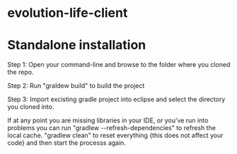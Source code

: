 # evolution-life-client

Standalone installation
==============================

Step 1: Open your command-line and browse to the folder where you cloned the repo.

Step 2: Run "graldew build" to build the project

Step 3: Import excisting gradle project into eclipse and select the directory you cloned into.

If at any point you are missing libraries in your IDE, or you've run into problems you can run "gradlew --refresh-dependencies" to refresh the local cache. "gradlew clean" to reset everything {this does not affect your code} and then start the processs again.
